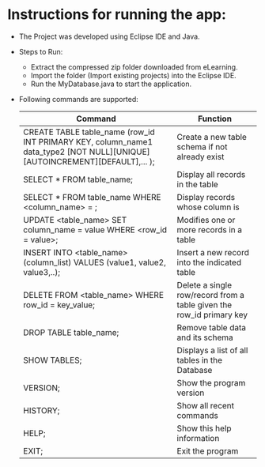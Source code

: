 # Instructions for running the app:

- The Project was developed using Eclipse IDE and Java.

- Steps to Run:
	- Extract the compressed zip folder downloaded from eLearning. 
	- Import the folder (Import existing projects) into the Eclipse IDE.
	- Run the MyDatabase.java to start the application.

- Following commands are supported:

	| Command														     | Function |
	| -------------------------------------------------------------------------------------------------------------------------  | -------- |
	| CREATE TABLE table_name (row_id INT PRIMARY KEY, column_name1 data_type2 [NOT NULL][UNIQUE][AUTOINCREMENT][DEFAULT],... ); | Create a new table schema if not already exist |
	SELECT * FROM table_name;                        																		   | Display all records in the table
	SELECT * FROM table_name WHERE <column_name> = <value>;                                                                    | Display records whose column is <value>
	UPDATE <table_name> SET column_name = value WHERE <row_id = value>;                                                        | Modifies one or more records in a table
	INSERT INTO <table_name> (column_list) VALUES (value1, value2, value3,..);                                                 | Insert a new record into the indicated table
	DELETE FROM <table_name> WHERE row_id = key_value;                                                                         | Delete a single row/record from a table given the row_id primary key
	DROP TABLE table_name;                                                                                                     | Remove table data and its schema
	SHOW TABLES;                                     	                                                                       | Displays a list of all tables in the Database
	VERSION;                                                                                                                   | Show the program version
	HISTORY;                                                                                                                   | Show all recent commands
	HELP;                                            																		   | Show this help information
	EXIT;                                            																		   | Exit the program
